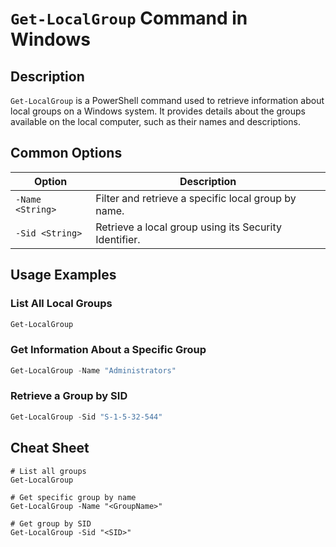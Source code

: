 # `Get-LocalGroup` Command in Windows

## Description

`Get-LocalGroup` is a PowerShell command used to retrieve information about local groups on a Windows system. It provides details about the groups available on the local computer, such as their names and descriptions.

## Common Options

| Option          | Description                                              |
|-----------------|----------------------------------------------------------|
| `-Name <String>`| Filter and retrieve a specific local group by name.      |
| `-Sid <String>` | Retrieve a local group using its Security Identifier.    |

## Usage Examples

### List All Local Groups

```powershell
Get-LocalGroup
```

### Get Information About a Specific Group

```powershell
Get-LocalGroup -Name "Administrators"
```

### Retrieve a Group by SID

```powershell
Get-LocalGroup -Sid "S-1-5-32-544"
```

## Cheat Sheet

```plaintext
# List all groups
Get-LocalGroup

# Get specific group by name
Get-LocalGroup -Name "<GroupName>"

# Get group by SID
Get-LocalGroup -Sid "<SID>"
```
